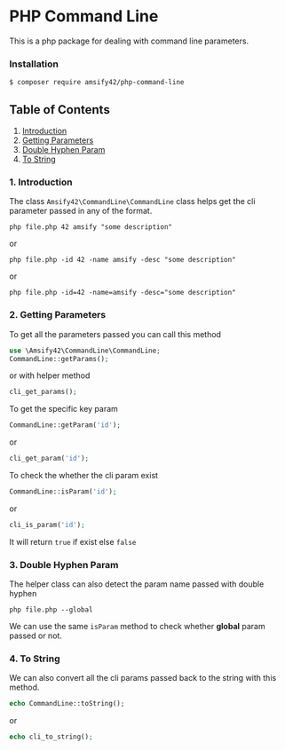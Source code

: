 # PHP Command Line
This is a php package for dealing with command line parameters.

### Installation
```
$ composer require amsify42/php-command-line
```
## Table of Contents
1. [Introduction](#1-introduction)
2. [Getting Parameters](#2-getting-parameters)
3. [Double Hyphen Param](#3-double-hyphen-param)
4. [To String](#3-to-string)

### 1. Introduction
The class `Amsify42\CommandLine\CommandLine` class helps get the cli parameter passed in any of the format.
```
php file.php 42 amsify "some description"
```
or
```
php file.php -id 42 -name amsify -desc "some description"
```
or
```
php file.php -id=42 -name=amsify -desc="some description"
```

### 2. Getting Parameters
To get all the parameters passed you can call this method
```php
use \Amsify42\CommandLine\CommandLine;
CommandLine::getParams();
```
or with helper method
```php
cli_get_params();
```
To get the specific key param
```php
CommandLine::getParam('id');
```
or
```php
cli_get_param('id');
```
To check the whether the cli param exist
```php
CommandLine::isParam('id');
```
or
```php
cli_is_param('id');
```
It will return `true` if exist else `false`

### 3. Double Hyphen Param
The helper class can also detect the param name passed with double hyphen
```
php file.php --global
```
We can use the same `isParam` method to check whether **global** param passed or not.

### 4. To String
We can also convert all the cli params passed back to the string with this method.

```php
echo CommandLine::toString();
```
or
```php
echo cli_to_string();
```